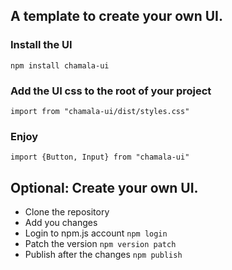 ## A template to create your own UI.

### Install the UI
```npm install chamala-ui```

### Add the UI css to the root of your project
<code>import from "chamala-ui/dist/styles.css"</code>

### Enjoy
<code>import {Button, Input} from "chamala-ui"</code>

## Optional: Create your own UI.
* Clone the repository
* Add you changes
* Login to npm.js account
```npm login```
* Patch the version
```npm version patch```
* Publish after the changes
```npm publish```
